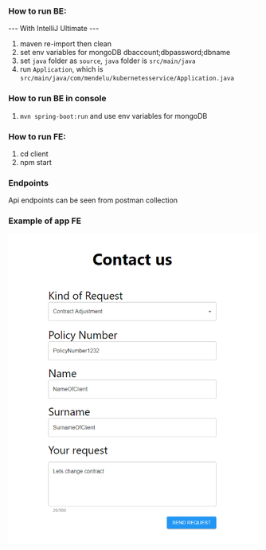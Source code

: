 ### How to run BE: 
--- With IntelliJ Ultimate --- 
1. maven re-import then clean
1. set env variables for mongoDB dbaccount;dbpassword;dbname
1. set `java` folder as `source`, `java` folder is `src/main/java`
1. run `Application`, which is `src/main/java/com/mendelu/kubernetesservice/Application.java`


### How to run BE in console
1. `mvn spring-boot:run`  and use env variables for mongoDB

### How to run FE: 
1. cd client
1. npm start

### Endpoints
Api endpoints can be seen from postman collection

### Example of app FE

![alt text](https://github.com/Michal696/form/blob/master/Form.png)
